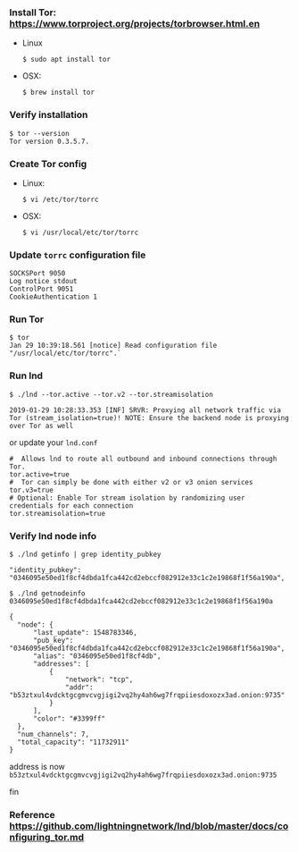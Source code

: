 ### Install Tor: https://www.torproject.org/projects/torbrowser.html.en
  - Linux
    
        $ sudo apt install tor

  - OSX:
        
        $ brew install tor

### Verify installation
    
    $ tor --version
    Tor version 0.3.5.7.

### Create Tor config
  - Linux: 

        $ vi /etc/tor/torrc

  - OSX: 
  
        $ vi /usr/local/etc/tor/torrc

### Update `torrc` configuration file
  ```
  SOCKSPort 9050
  Log notice stdout
  ControlPort 9051
  CookieAuthentication 1
  ```

### Run Tor
  ```
  $ tor
  Jan 29 10:39:18.561 [notice] Read configuration file "/usr/local/etc/tor/torrc".`
  ```

### Run lnd
  ```
  $ ./lnd --tor.active --tor.v2 --tor.streamisolation

  2019-01-29 10:28:33.353 [INF] SRVR: Proxying all network traffic via Tor (stream_isolation=true)! NOTE: Ensure the backend node is proxying over Tor as well
  ```

  or update your `lnd.conf`

  ```
  #  Allows lnd to route all outbound and inbound connections through Tor.
  tor.active=true
  #  Tor can simply be done with either v2 or v3 onion services
  tor.v3=true
  # Optional: Enable Tor stream isolation by randomizing user credentials for each connection
  tor.streamisolation=true
  ```

### Verify lnd node info
  ```
  $ ./lnd getinfo | grep identity_pubkey

  "identity_pubkey": "0346095e50ed1f8cf4dbda1fca442cd2ebccf082912e33c1c2e19868f1f56a190a",

  $ ./lnd getnodeinfo 0346095e50ed1f8cf4dbda1fca442cd2ebccf082912e33c1c2e19868f1f56a190a

  {
    "node": {
        "last_update": 1548783346,
        "pub_key": "0346095e50ed1f8cf4dbda1fca442cd2ebccf082912e33c1c2e19868f1f56a190a",
        "alias": "0346095e50ed1f8cf4db",
        "addresses": [
            {
                "network": "tcp",
                "addr": "b53ztxul4vdcktgcgmvcvgjigi2vq2hy4ah6wg7frqpiiesdoxozx3ad.onion:9735"
            }
        ],
        "color": "#3399ff"
    },
    "num_channels": 7,
    "total_capacity": "11732911"
  }
  ```

  address is now `b53ztxul4vdcktgcgmvcvgjigi2vq2hy4ah6wg7frqpiiesdoxozx3ad.onion:9735`

  fin

### Reference https://github.com/lightningnetwork/lnd/blob/master/docs/configuring_tor.md
